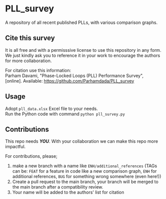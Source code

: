 # PLL_survey
A repository of all recent published PLLs, with various comparison graphs.

## Cite this survey
It is all free and with a permisssive license to use this repository in any form. We just kindly ask you to reference it in your work to encourage the authors for more collaboration.

For citation use this information: \
Parham Davami, "Phase-Locked Loops (PLL) Performance Survey", [online]. Available: https://github.com/Parhamdada/PLL_survey

## Usage
Adopt `pll_data.xlsx` Excel file to your needs. \
Run the Python code with command `python pll_survey.py`

## Contributions
This repo needs ***YOU***. With your collaboration we can make this repo more impactful.

For contributions, please;
1. make a new branch with a name like `ENH/additional_references` (TAGs can be: `FEAT` for a feature in code like a new comparison graph, `ENH` for additional references, `BUG` for something wrong somewhere (even here!))
2. Create a pull request to the main branch, your branch will be merged to the main branch after a compatibility review.
3. Your name will be added to the authors' list for citation